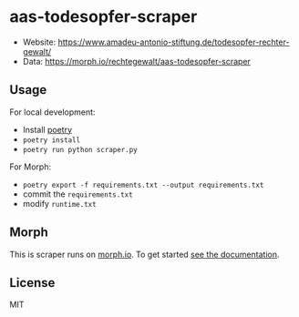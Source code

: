 # aas-todesopfer-scraper

-   Website: <https://www.amadeu-antonio-stiftung.de/todesopfer-rechter-gewalt/>
-   Data: <https://morph.io/rechtegewalt/aas-todesopfer-scraper>

## Usage

For local development:

-   Install [poetry](https://python-poetry.org/)
-   `poetry install`
-   `poetry run python scraper.py`

For Morph:

-   `poetry export -f requirements.txt --output requirements.txt`
-   commit the `requirements.txt`
-   modify `runtime.txt`

## Morph

This is scraper runs on [morph.io](https://morph.io). To get started [see the documentation](https://morph.io/documentation).

## License

MIT
